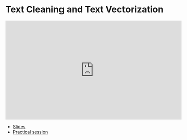 # Text Cleaning and Text Vectorization

<iframe width="560" height="315" src="https://www.youtube.com/embed/z1svuMQ5iVU" title="YouTube video player" frameborder="0" allow="accelerometer; autoplay; clipboard-write; encrypted-media; gyroscope; picture-in-picture" allowfullscreen></iframe>

*   [Slides](slides/Text_Cleaning_Vectorisation.pdf)
*   [Practical session](https://github.com/wikistat/AI-Frameworks/blob/master/Text/1_cleaning_vectorization.ipynb)